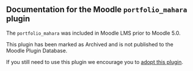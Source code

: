 ## Documentation for the Moodle `portfolio_mahara` plugin

The `portfolio_mahara` was included in Moodle LMS prior to Moodle 5.0.

This plugin has been marked as Archived and is not published to the Moodle Plugin Database.

If you still need to use this plugin we encourage you to [adopt this plugin](https://moodledev.io/general/community/plugincontribution/adoption).
